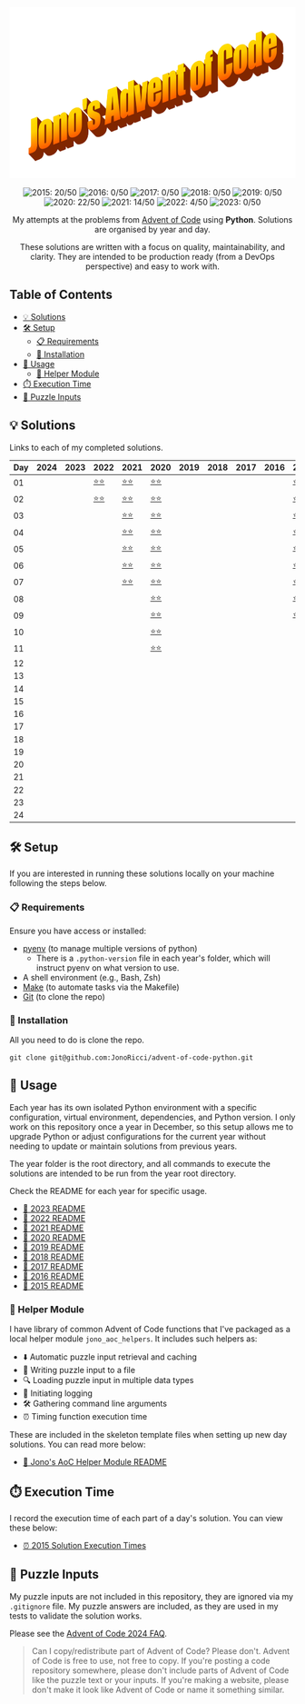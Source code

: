 <!-- Centred Header Block -->
<div align="center">
  <a href="https://github.com/jonoricci/advent-of-code-python">
    <img src="./readme_assets/Title.png" alt="Logo" height="300">
  </a>
  <p>
    <img src="https://img.shields.io/badge/2015-20/50-green" alt="2015: 20/50">
    <img src="https://img.shields.io/badge/2016-0/50-lightgrey" alt="2016: 0/50">
    <img src="https://img.shields.io/badge/2017-0/50-lightgrey" alt="2017: 0/50">
    <img src="https://img.shields.io/badge/2018-0/50-lightgrey" alt="2018: 0/50">
    <img src="https://img.shields.io/badge/2019-0/50-lightgrey" alt="2019: 0/50">
    <img src="https://img.shields.io/badge/2020-22/50-green" alt="2020: 22/50">
    <img src="https://img.shields.io/badge/2021-14/50-green" alt="2021: 14/50">
    <img src="https://img.shields.io/badge/2022-4/50-yellow" alt="2022: 4/50">
    <img src="https://img.shields.io/badge/2023-0/50-lightgrey" alt="2023: 0/50">
  </p>
  <p align="center">
    My attempts at the problems from <a href="https://adventofcode.com/">Advent of Code</a> using <strong>Python</strong>. Solutions are organised by year and day.
  </p>
  <p>
    These solutions are written with a focus on quality, maintainability, and clarity. They are intended to be production ready (from a DevOps perspective) and easy to work with.
  </p>
</div>
<!-- End of Centred Header Block -->

## Table of Contents <!-- omit in toc -->

- [💡 Solutions](#-solutions)
- [🛠️ Setup](#️-setup)
  - [📋 Requirements](#-requirements)
  - [💾 Installation](#-installation)
- [🚀 Usage](#-usage)
  - [🧰 Helper Module](#-helper-module)
- [⏱️ Execution Time](#️-execution-time)
- [🔢 Puzzle Inputs](#-puzzle-inputs)

## 💡 Solutions

Links to each of my completed solutions.

| Day | 2024 | 2023 | 2022 | 2021 | 2020 | 2019 | 2018 | 2017 | 2016 | 2015 |
|---|---|---|---|---|---|---|---|---|---|---|
| 01 |  |  | [⭐⭐][22d01] | [⭐⭐][21d01] | [⭐⭐][20d01] |  |  |  |  | [⭐⭐][15d01] |
| 02 |  |  | [⭐⭐][22d02] | [⭐⭐][21d02] | [⭐⭐][20d02] |  |  |  |  | [⭐⭐][15d02] |
| 03 |  |  |  | [⭐⭐][21d03] | [⭐⭐][20d03] |  |  |  |  | [⭐⭐][15d03]  |
| 04 |  |  |  | [⭐⭐][21d04] | [⭐⭐][20d04] |  |  |  |  | [⭐⭐][15d04] |
| 05 |  |  |  | [⭐⭐][21d05] | [⭐⭐][20d05] |  |  |  |  | [⭐⭐][15d05] |
| 06 |  |  |  | [⭐⭐][21d06] | [⭐⭐][20d06] |  |  |  |  | [⭐⭐][15d06] |
| 07 |  |  |  | [⭐⭐][21d07] | [⭐⭐][20d07] |  |  |  |  | [⭐⭐][15d07] |
| 08 |  |  |  |  | [⭐⭐][20d08] |  |  |  |  | [⭐⭐][15d08] |
| 09 |  |  |  |  | [⭐⭐][20d09] |  |  |  |  | [⭐⭐][15d09] |
| 10 |  |  |  |  | [⭐⭐][20d10] |  |  |  |  |  |
| 11 |  |  |  |  | [⭐⭐][20d11] |  |  |  |  |  |
| 12 |  |  |  |  |  |  |  |  |  |  |
| 13 |  |  |  |  |  |  |  |  |  |  |
| 14 |  |  |  |  |  |  |  |  |  |  |
| 15 |  |  |  |  |  |  |  |  |  |  |
| 16 |  |  |  |  |  |  |  |  |  |  |
| 17 |  |  |  |  |  |  |  |  |  |  |
| 18 |  |  |  |  |  |  |  |  |  |  |
| 19 |  |  |  |  |  |  |  |  |  |  |
| 20 |  |  |  |  |  |  |  |  |  |  |
| 21 |  |  |  |  |  |  |  |  |  |  |
| 22 |  |  |  |  |  |  |  |  |  |  |
| 23 |  |  |  |  |  |  |  |  |  |  |
| 24 |  |  |  |  |  |  |  |  |  |  |

## 🛠️ Setup

If you are interested in running these solutions locally on your machine following the steps below.

### 📋 Requirements

Ensure you have access or installed:

- [pyenv][pyenv] (to manage multiple versions of python)
  - There is a `.python-version` file in each year's folder, which will instruct pyenv on what version to use.
- A shell environment (e.g., Bash, Zsh)
- [Make][make] (to automate tasks via the Makefile)
- [Git][git] (to clone the repo)

### 💾 Installation

All you need to do is clone the repo.

```shell
git clone git@github.com:JonoRicci/advent-of-code-python.git
```

## 🚀 Usage

Each year has its own isolated Python environment with a specific configuration, virtual environment, dependencies, and Python version. I only work on this repository once a year in December, so this setup allows me to upgrade Python or adjust configurations for the current year without needing to update or maintain solutions from previous years.

The year folder is the root directory, and all commands to execute the solutions are intended to be run from the year root directory.

Check the README for each year for specific usage.

- [📖 2023 README][23rdme]
- [📖 2022 README][22rdme]
- [📖 2021 README][21rdme]
- [📖 2020 README][20rdme]
- [📖 2019 README][19rdme]
- [📖 2018 README][18rdme]
- [📖 2017 README][17rdme]
- [📖 2016 README][16rdme]
- [📖 2015 README][15rdme]

### 🧰 Helper Module

I have library of common Advent of Code functions that I've packaged as a local helper module `jono_aoc_helpers`. It includes such helpers as:

- ⬇️ Automatic puzzle input retrieval and caching
- 💾 Writing puzzle input to a file
- 🔍 Loading puzzle input in multiple data types
- 📖 Initiating logging
- 🛠️ Gathering command line arguments
- ⏰ Timing function execution time

These are included in the skeleton template files when setting up new day solutions. You can read more below:

- [📖 Jono's AoC Helper Module README][jono_aoc_helper]

## ⏱️ Execution Time

I record the execution time of each part of a day's solution. You can view these below:

- [⏰ 2015 Solution Execution Times][15times]

## 🔢 Puzzle Inputs

My puzzle inputs are not included in this repository, they are ignored via my `.gitignore` file. My puzzle answers are included, as they are used in my tests to validate the solution works.

Please see the [Advent of Code 2024 FAQ][faq].

> Can I copy/redistribute part of Advent of Code? Please don't. Advent of Code is free to use, not free to copy. If you're posting a code repository somewhere, please don't include parts of Advent of Code like the puzzle text or your inputs. If you're making a website, please don't make it look like Advent of Code or name it something similar.

<!-- Links -->

[22d01]: 2022/day_01/
[22d02]: 2022/day_02/

[21d01]: 2021/day_01/
[21d02]: 2021/day_02/
[21d03]: 2021/day_03/
[21d04]: 2021/day_04/
[21d05]: 2021/day_05/
[21d06]: 2021/day_06/
[21d07]: 2021/day_07/

[20d01]: 2020/day-01/
[20d02]: 2020/day-02/
[20d03]: 2020/day-03/
[20d04]: 2020/day-04/
[20d05]: 2020/day-05/
[20d06]: 2020/day-06/
[20d07]: 2020/day-07/
[20d08]: 2020/day-08/
[20d09]: 2020/day-09/
[20d10]: 2020/day-10/
[20d11]: 2020/day-11/

[15d01]: 2015/day_1/
[15d02]: 2015/day_2/
[15d03]: 2015/day_3/
[15d04]: 2015/day_4/
[15d05]: 2015/day_5/
[15d06]: 2015/day_6/
[15d07]: 2015/day_7/
[15d08]: 2015/day_8/
[15d09]: 2015/day_9/

[faq]: https://adventofcode.com/2024/about
[pyenv]: https://github.com/pyenv/pyenv
[make]: https://www.gnu.org/software/make/
[git]: https://git-scm.com/

[23rdme]: 2023/README.md
[22rdme]: 2022/README.md
[21rdme]: 2021/README.md
[20rdme]: 2020/README.md
[19rdme]: 2019/README.md
[18rdme]: 2018/README.md
[17rdme]: 2017/README.md
[16rdme]: 2016/README.md
[15rdme]: 2015/README.md

[15times]: docs/Execution%20Times/2015.md

[jono_aoc_helper]: jono_aoc_helpers/README.md
